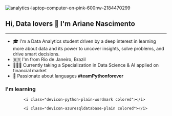 
![analytics-laptop-computer-on-pink-600nw-2184470299](https://github.com/user-attachments/assets/505dbbf8-000e-49d8-9461-474002ff54b2)

## Hi, Data lovers 🎲 I'm Ariane Nascimento 
_____________________________________________

- 🎓 I'm a Data Analytics student driven by a deep interest in learning more about data and its power to uncover insights, solve problems, and drive smart decisions.
- 🇧🇷 I'm from Rio de Janeiro, Brazil
- 👩🏽‍💻 Currently taking a Specialization in Data Science & AI applied on financial market
- 🐍 Passionate about languages **#teamPythonforever**

### I'm learning 
            <i class="devicon-python-plain-wordmark colored"></i>
          
            <i class="devicon-azuresqldatabase-plain colored"></i>
          
          
